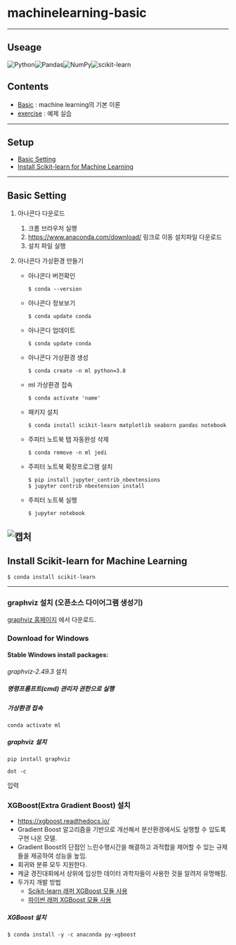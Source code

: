 # machinelearning-basic
---
## Useage
![Python](https://img.shields.io/badge/python-3670A0?style=for-the-badge&logo=python&logoColor=ffdd54)![Pandas](https://img.shields.io/badge/pandas-%23150458.svg?style=for-the-badge&logo=pandas&logoColor=white)![NumPy](https://img.shields.io/badge/numpy-%23013243.svg?style=for-the-badge&logo=numpy&logoColor=white)![scikit-learn](https://img.shields.io/badge/scikit--learn-%23F7931E.svg?style=for-the-badge&logo=scikit-learn&logoColor=white)
## Contents
* [Basic](https://github.com/jinokiim/machinelearning-basic/tree/main/basics) : machine learning의 기본 이론
* [exercise](https://github.com/jinokiim/machinelearning-basic/tree/main/exercise) : 예제 실습

---
## Setup
* [Basic Setting](#basic-setting)
* [Install Scikit-learn for Machine Learning](#install-scikit-learn-for-machine-learning)



---

## Basic Setting
1. 아나콘다 다운로드
    1) 크롬 브라우저 실행  
    2) https://www.anaconda.com/download/ 링크로 이동 설치파일 다운로드  
    3) 설치 파일 실행


2. 아나콘다 가상환경 만들기

    - 아나콘다 버전확인
      ```console
      $ conda --version
      ```

    - 아나콘다 정보보기
      ```console
      $ conda update conda
      ```

    - 아나콘다 업데이트
      ```console
      $ conda update conda
      ```

    - 아나콘다 가상환경 생성
      ```console
      $ conda create -n ml python=3.8
      ```
      
    - ml 가상환경 접속
      ```console
      $ conda activate 'name'
      ```

    - 패키지 설치
      ```console
      $ conda install scikit-learn matplotlib seaborn pandas notebook
      ```

    - 주피터 노트북 탭 자동완성 삭제
      ```console
      $ conda remove -n ml jedi
      ```
    - 주피터 노트북 확장프로그램 설치
      ```console
      $ pip install jupyter_contrib_nbextensions
      $ jupyter contrib nbextension install
      ```

    - 주피터 노트북 실행
      ```console
      $ jupyter notebook
      ```
![캡처](https://user-images.githubusercontent.com/88222461/140847938-6df42bf3-e182-4f64-ba22-83a79bfd8aa1.PNG)
---

## Install Scikit-learn for Machine Learning

```console
$ conda install scikit-learn
```
---

### graphviz 설치 (오픈소스 다이어그램 생성기)
[graphviz 홈페이지](https://graphviz.org/download/) 에서 다운로드.  

### Download for Windows  
#### Stable Windows install packages:  
*graphviz-2.49.3* 설치

##### 명령프롬프트(cmd) 관리자 권한으로 실행


##### 가상환경 접속
```
conda activate ml
```

##### graphviz 설치
```
pip install graphviz
```
```
dot -c
```
입력
### XGBoost(Extra Gradient Boost) 설치
- https://xgboost.readthedocs.io/ 
- Gradient Boost 알고리즘을 기반으로 개선해서 분산환경에서도 실행할 수 있도록 구현 나온 모델.
- Gradient Boost의 단점인 느린수행시간을 해결하고 과적합을 제어할 수 있는 규제들을 제공하여 성능을 높임.
- 회귀와 분류 모두 지원한다.
- 캐글 경진대회에서 상위에 입상한 데이터 과학자들이 사용한 것을 알려저 유명해짐.
- 두가지 개발 방법
    - [Scikit-learn 래퍼 XGBoost 모듈 사용](https://xgboost.readthedocs.io/en/latest/python/python_api.html#module-xgboost.sklearn)
    - [파이썬 래퍼 XGBoost 모듈 사용](https://xgboost.readthedocs.io/en/latest/python/python_api.html#module-xgboost.training)
##### XGBoost 설치
``
$ conda install -y -c anaconda py-xgboost
``
